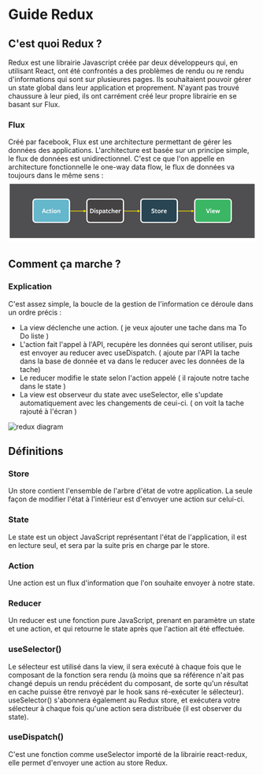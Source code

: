 

# Guide Redux

## C'est quoi Redux ?

Redux est une librairie Javascript créée par deux développeurs qui, en utilisant React, ont été confrontés a des problèmes de rendu ou re rendu d'informations qui sont sur plusieures pages. Ils souhaitaient pouvoir gérer un state global dans leur application et proprement. N'ayant pas trouvé chaussure à leur pied, ils ont carrément créé leur propre librairie en se basant sur Flux.

### Flux

Créé par facebook, Flux est une architecture permettant de gérer les données des applications. L'architecture est basée sur un principe simple, le flux de données est unidirectionnel. C'est ce que l'on appelle en architecture fonctionnelle le one-way data flow, le flux de données va toujours dans le même sens :
![flux diagram](../src/assets/images/flux.png)

## Comment ça marche ?

### Explication

C'est assez simple, la boucle de la gestion de l'information ce déroule dans un ordre précis :

- La view déclenche une action. ( je veux ajouter une tache dans ma To Do liste )
- L'action fait l'appel à l'API, recupère les données qui seront utiliser, puis est envoyer au reducer avec useDispatch. ( ajoute par l'API la tache dans la base de donnée et va dans le reducer avec les données de la tache)
- Le reducer modifie le state selon l'action appelé ( il rajoute notre tache dans le state )
- La view est observeur du state avec useSelector, elle s'update automatiquement avec les changements de ceui-ci. ( on voit la tache rajouté à l'écran )

![redux diagram](../src/assets/images/redux.gif)

## Définitions

### Store

Un store contient l'ensemble de l'arbre d'état de votre application. La seule façon de modifier l'état à l'intérieur est d'envoyer une action sur celui-ci.

### State

Le state est un object JavaScript représentant l'état de l'application, il est en lecture seul, et sera par la suite pris en charge par le store.

### Action

Une action est un flux d'information que l'on souhaite envoyer à notre state.

### Reducer

Un reducer est une fonction pure JavaScript, prenant en paramètre un state et une action, et qui retourne le state après que l'action ait été effectuée.

### useSelector()

Le sélecteur est utilisé dans la view, il sera exécuté à chaque fois que le composant de la fonction sera rendu (à moins que sa référence n'ait pas changé depuis un rendu précédent du composant, de sorte qu'un résultat en cache puisse être renvoyé par le hook sans ré-exécuter le sélecteur). useSelector() s'abonnera également au Redux store, et exécutera votre sélecteur à chaque fois qu'une action sera distribuée (il est observer du state).

### useDispatch()

C'est une fonction comme useSelector importé de la librairie react-redux, elle permet d'envoyer une action au store Redux.
